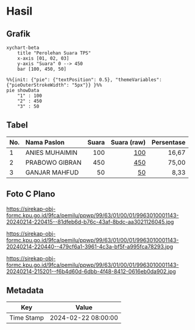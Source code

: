 # Hasil

## Grafik

```mermaid
xychart-beta
    title "Perolehan Suara TPS"
    x-axis [01, 02, 03]
    y-axis "Suara" 0 --> 450
    bar [100, 450, 50]
```

```mermaid
%%{init: {"pie": {"textPosition": 0.5}, "themeVariables": {"pieOuterStrokeWidth": "5px"}} }%%
pie showData
    "1" : 100
    "2" : 450
    "3" : 50
```

## Tabel

| No. | Nama Paslon    | Suara | Suara (raw) | Persentase |
|:--- |:-------------- | -----:| -----------:| ----------:|
| 1   | ANIES MUHAIMIN | 100   | [100][p-1]  | 16,67      |
| 2   | PRABOWO GIBRAN | 450   | [450][p-2]  | 75,00      |
| 3   | GANJAR MAHFUD  | 50    | [50][p-3]   | 8,33       |


[p-1]: https://github.com/gigit-pemilu/pemilu-2024-99-luar-negeri/blob/main/pilpres/hitung-suara/sub/99-luar-negeri/sub/63-kuching-malaysia/sub/01-kuching-malaysia/sub/0001-kuching-malaysia/sub/143-ksk-138/sub/paslon-1.txt
[p-2]: https://github.com/gigit-pemilu/pemilu-2024-99-luar-negeri/blob/main/pilpres/hitung-suara/sub/99-luar-negeri/sub/63-kuching-malaysia/sub/01-kuching-malaysia/sub/0001-kuching-malaysia/sub/143-ksk-138/sub/paslon-2.txt
[p-3]: https://github.com/gigit-pemilu/pemilu-2024-99-luar-negeri/blob/main/pilpres/hitung-suara/sub/99-luar-negeri/sub/63-kuching-malaysia/sub/01-kuching-malaysia/sub/0001-kuching-malaysia/sub/143-ksk-138/sub/paslon-3.txt

## Foto C Plano

https://sirekap-obj-formc.kpu.go.id/9fca/pemilu/ppwp/99/63/01/00/01/9963010001143-20240214-220415--81dfeb6d-b76c-43af-8bdc-aa3021126045.jpg

https://sirekap-obj-formc.kpu.go.id/9fca/pemilu/ppwp/99/63/01/00/01/9963010001143-20240214-220440--479cf6a1-3961-4c3a-bf5f-a995fca78293.jpg

https://sirekap-obj-formc.kpu.go.id/9fca/pemilu/ppwp/99/63/01/00/01/9963010001143-20240214-215201--f6b4d60d-6dbb-4f48-8412-0616eb0da902.jpg


## Metadata

| Key        | Value               |
| ---------- | ------------------- |
| Time Stamp | 2024-02-22 08:00:00 |



